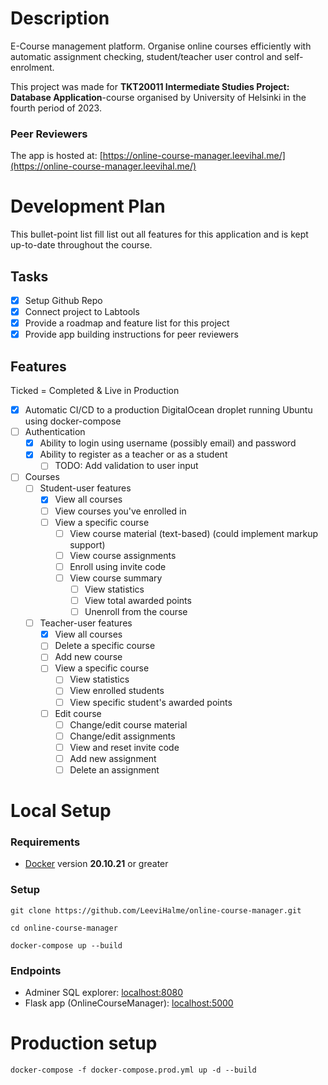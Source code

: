 # Description
E-Course management platform. Organise online courses efficiently with automatic assignment checking, student/teacher user control and self-enrolment.

This project was made for **TKT20011 Intermediate Studies Project: Database Application**-course organised by University of Helsinki in the fourth period of 2023.

### Peer Reviewers

The app is hosted at: [https://online-course-manager.leevihal.me/](https://online-course-manager.leevihal.me/)

# Development Plan
This bullet-point list fill list out all features for this application and is kept up-to-date throughout the course.

## Tasks
- [x] Setup Github Repo
- [x] Connect project to Labtools
- [x] Provide a roadmap and feature list for this project
- [x] Provide app building instructions for peer reviewers

## Features

Ticked = Completed & Live in Production

- [x] Automatic CI/CD to a production DigitalOcean droplet running Ubuntu using docker-compose
- [ ] Authentication
  - [x] Ability to login using username (possibly email) and password
  - [x] Ability to register as a teacher or as a student
    - [ ] TODO: Add validation to user input
- [ ] Courses
  - [ ] Student-user features
    - [x] View all courses
    - [ ] View courses you've enrolled in
    - [ ] View a specific course
      - [ ] View course material (text-based) (could implement markup support)
      - [ ] View course assignments
      - [ ] Enroll using invite code
      - [ ] View course summary
        - [ ] View statistics
        - [ ] View total awarded points
        - [ ] Unenroll from the course
  - [ ] Teacher-user features
    - [x] View all courses
    - [ ] Delete a specific course
    - [ ] Add new course
    - [ ] View a specific course
      - [ ] View statistics
      - [ ] View enrolled students
      - [ ] View specific student's awarded points
    - [ ] Edit course
      - [ ] Change/edit course material
      - [ ] Change/edit assignments
      - [ ] View and reset invite code
      - [ ] Add new assignment
      - [ ] Delete an assignment

# Local Setup

### Requirements

- [Docker](https://www.docker.com/) version **20.10.21** or greater

### Setup

```shell
git clone https://github.com/LeeviHalme/online-course-manager.git
```
```shell
cd online-course-manager
```
```shell
docker-compose up --build
```

### Endpoints
- Adminer SQL explorer: [localhost:8080](http://localhost:8080)
- Flask app (OnlineCourseManager): [localhost:5000](http://localhost:5000)

# Production setup

```shell
docker-compose -f docker-compose.prod.yml up -d --build
```